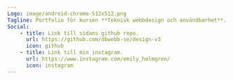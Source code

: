 ```yaml
---
Logo: image/android-chrome-512x512.png
Tagline: Portfolio för kursen **Teknisk webbdesign och användbarhet**.
Social:
    - title: Link till sidans github repo.
      url: https://github.com/dbwebb-se/design-v3
      icon: github
    - title: Link till min instagram.
      url: https://www.instagram.com/emily_holmgren/
      icon: instagram
---
```

